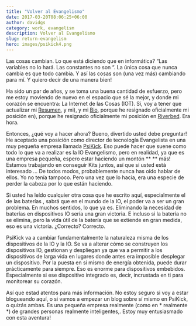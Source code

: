 ```yaml
---
title: "Volver al Evangelismo"
date: 2017-03-20T08:06:25+06:00
author: davidgs
category: work, evangelism
description: Volver al Evangelismo
slug: return-evangelism
hero: images/psikick4.png
---
```


Las cosas cambian. Lo que está diciendo que en informática? “Las variables no lo hará. Las constantes no son “. La única cosa que nunca cambia es que todo cambia. Y así las cosas son (una vez más) cambiando para mí. Y quiero decir de una manera bien!

Ha sido un par de años, y se toma una buena cantidad de esfuerzo, pero me estoy moviendo de nuevo en el espacio que sé la mejor, y donde mi corazón se encuentra: La Internet de las Cosas (IOT). Sí, voy a tener que actualizar mi [Resumen](/#experiences), y mi), y mi [Bio](/#about), porque he resignado oficialmente mi posición en), porque he resignado oficialmente mi posición en [Riverbed](http://riverbed.com/). Era hora.

Entonces, ¿qué voy a hacer ahora? Bueno, divertido usted debe preguntar! He aceptado una posición como director de tecnología Evangelista en una muy pequeña empresa llamada [PsiKick](http://www.psikick.com/). Eso puede hacer que suene como todo lo que va a realizar es la IO Evangelismo, pero en realidad, ya que es una empresa pequeña, espero estar haciendo un montón ** ** más! Estamos trabajando en conseguir Kits juntos, así que si usted está interesado ... De todos modos, probablemente nunca has oído hablar de ellos. Yo no tenía tampoco. Pero una vez que lo hacía, era una especie de perder la cabeza por lo que están haciendo.

Si usted ha leído cualquier otra cosa que he escrito aquí, especialmente el de las baterías [](/posts/category/iot/minor-iot-calculations), sabrá que en el mundo de la IO, el poder va a ser un gran problema. En muchos sentidos, lo que ya es. Eliminando la necesidad de baterías en dispositivos IO sería una gran victoria. E incluso si la batería no se elimina, pero la vida útil de la batería que se extiende en gran medida, eso es una victoria. ¿Correcto? Correcto.

PsiKick va a cambiar fundamentalmente la naturaleza misma de los dispositivos de la IO y la IO. Se va a alterar cómo se construyen los dispositivos IO, gestionan y despliegan ya que va a permitir a los dispositivos de larga vida en lugares donde antes era imposible desplegar un dispositivo. Por la puesta en sí mismo de energía obtenida, puede durar prácticamente para siempre. Eso es enorme para dispositivos embebidos. Especialmente si ese dispositivo integrado es, decir, incrustada en ti para monitorear su corazón.

Así que estad atentos para más información. No estoy seguro si voy a estar blogueando aquí, o si vamos a empezar un blog sobre sí mismo en PsiKick, o quizás ambas. Es una pequeña empresa realmente (como en * realmente *) de grandes personas realmente inteligentes,. Estoy muy entusiasmado con esta aventura!
